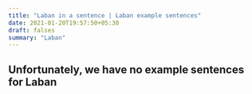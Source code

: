 ```yaml
---
title: "Laban in a sentence | Laban example sentences"
date: 2021-01-20T19:57:50+05:30
draft: falses
summary: "Laban"
---
```

## Unfortunately, we have no example sentences for Laban                 

